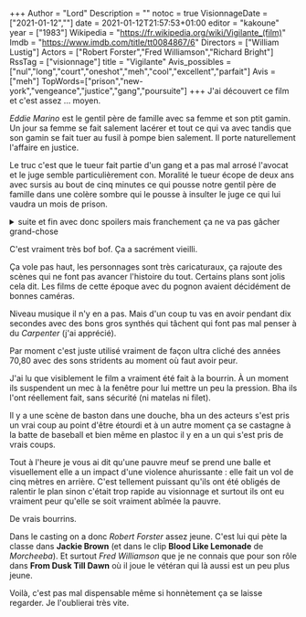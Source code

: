 +++
Author = "Lord"
Description = ""
notoc = true
VisionnageDate = ["2021-01-12",""]
date = 2021-01-12T21:57:53+01:00
editor = "kakoune"
year = ["1983"]
Wikipedia = "https://fr.wikipedia.org/wiki/Vigilante_(film)"
Imdb = "https://www.imdb.com/title/tt0084867/6"
Directors = ["William Lustig"]
Actors = ["Robert Forster","Fred Williamson","Richard Bright"]
RssTag = ["visionnage"]
title = "Vigilante"
Avis_possibles = ["nul","long","court","oneshot","meh","cool","excellent","parfait"]
Avis = ["meh"] 
TopWords=["prison","new-york","vengeance","justice","gang","poursuite"]
+++
J'ai découvert ce film et c'est assez … moyen.

*Eddie Marino* est le gentil père de famille avec sa femme et son ptit gamin.
Un jour sa femme se fait salement lacérer et tout ce qui va avec tandis que son gamin se fait tuer au fusil à pompe bien salement.
Il porte naturellement l'affaire en justice.

Le truc c'est que le tueur fait partie d'un gang et a pas mal arrosé l'avocat et le juge semble particulièrement con.
Moralité le tueur écope de deux ans avec sursis au bout de cinq minutes ce qui pousse notre gentil père de famille dans une colère sombre qui le pousse à insulter le juge ce qui lui vaudra un mois de prison.

<details><summary>suite et fin avec donc spoilers mais franchement ça ne va pas gâcher grand-chose</summary>

Ça n'apporte qu'à peu près rien à l'histoire mais dans son mois de prison il sera sous l'aile d'un vieux costaud qui l'empêchera de se faire violer dans les douches.
Voilà, sortie de taule il retrouve ses collègues.
Je vous l'ai pas dit au début mais il était à moitié au courant que ses collègues et bha en fait ils décident de rendre justice un peu par eux-mêmes avec des méthodes assez sales mais il faut ce qu'il faut.
Du coup, peu râvi de la Justice il rentre dans le groupe de collègues pour ~assouvir sa vengeance~ rendre justice.

Faut se magner déjà, il s'est déjà passé une heure de film et il ne reste que 25 minutes générique compris !
Ils organisent une sortie chez le mec qui a écopé de ses deux ans avec sursis qui est avec sa copine en train de passer le temps sans Internet.
Notre père de famille shoot le vilain, la copine réfugiée dans les chiottes sort avec un flingue et tire sur une épaule random.
Et là il se passe la scène la plus folle du film, le chef de la bande sort son flingue et dégomme la pauvre meuf qui fait un recul d'une violence inouïe et pouf elle meurt (ptet même en vraie !).

Mais avant de mourir le vilain annonce que ce n'est pas lui qui a tué le gamin mais un autre de son gang.
La vengeance n'est donc pas tout à fait assouvie.

Le gentil souhaite se barrer, sa femme le largue parcequ'il n'a pas été là lors de l'agression qui a eu lieu en pleine journée quand il était au boulot.
Le chef des collègues vient faire son speach comme quoi faut pas fuir, faut pas se planquer faut se venger !
BASTON !
Notre gentil totalement convaincu est en train de se barrer avec toutes ses affaires sur le plan suivant.
Mais en chemin il tombe le vrai meurtrier de son gamin à 12 minutes de la fin !

Il reste pas mal de budget donc autant finir en beauté, on a le droit à une course poursuite dans les bas quartiers de New-York.
Les pneus crissent, ça se quigne de droite et de gauche.
Le vilain se fait stopper par une pauvre bagnole qui n'a rien demandé, il continue à pied.
Chose rare, il ne court pas dans la même direction que son poursuivant en restant bien sur la route mais fais des feintes et va là où une bagnole peut pas le suivre.
Le film remonte dans mon estime.
Le gentil finit par coincer le méchant qui semble prêt à bastonner mais est visiblement très nul à la castagne.

Le gentil balance le méchant par-dessus la rambarde.
La rambarde de quoi ?
Ils étaient montés sur une grue.
Et voilà c'est la fin.

Ha non on me signale qu'il reste 5 minutes et encore un peu de pognon.
Bon bha et si on faisait une ptite explosion d'une bagnole ?
Allez, en victime on a qu'à mettre le politicien véreux pour qui travaillait le maquereau qui maltraitait les prostitués du quartier qui s'était fait choppé par notre groupe de **Vigilante**.

</details>

C'est vraiment très bof bof.
Ça a sacrément vieilli.

Ça vole pas haut, les personnages sont très caricaturaux, ça rajoute des scènes qui ne font pas avancer l'histoire du tout.
Certains plans sont jolis cela dit.
Les films de cette époque avec du pognon avaient décidément de bonnes caméras.

Niveau musique il n'y en a pas.
Mais d'un coup tu vas en avoir pendant dix secondes avec des bons gros synthés qui tâchent qui font pas mal penser à du *Carpenter* (j'ai apprécié).

Par moment c'est juste utilisé vraiment de façon ultra cliché des années 70,80 avec des sons stridents au moment où faut avoir peur.

J'ai lu que visiblement le film a vraiment été fait à la bourrin.
À un moment ils suspendent un mec à la fenêtre pour lui mettre un peu la pression.
Bha ils l'ont réellement fait, sans sécurité (ni matelas ni filet).

Il y a une scène de baston dans une douche, bha un des acteurs s'est pris un vrai coup au point d'être étourdi et à un autre moment ça se castagne à la batte de baseball et bien même en plastoc il y en a un qui s'est pris de vrais coups.

Tout à l'heure je vous ai dit qu'une pauvre meuf se prend une balle et visuellement elle a un impact d'une violence ahurissante : elle fait un vol de cinq mètres en arrière.
C'est tellement puissant qu'ils ont été obligés de ralentir le plan sinon c'était trop rapide au visionnage et surtout ils ont eu vraiment peur qu'elle se soit vraiment abîmée la pauvre.

De vrais bourrins.

Dans le casting on a donc *Robert Forster* assez jeune.
C'est lui qui pète la classe dans **Jackie Brown** (et dans le clip **Blood Like Lemonade** de *Morcheeba*).
Et surtout *Fred Williamson* que je ne connais que pour son rôle dans **From Dusk Till Dawn** où il joue le vétéran qui là aussi est un peu plus jeune.

Voilà, c'est pas mal dispensable même si honnètement ça se laisse regarder.
Je l'oublierai très vite.

